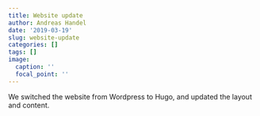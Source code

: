 ```yaml
---
title: Website update
author: Andreas Handel
date: '2019-03-19'
slug: website-update
categories: []
tags: []
image:
  caption: ''
  focal_point: ''
---
```


We switched the website from Wordpress to Hugo, and updated the layout and content.

